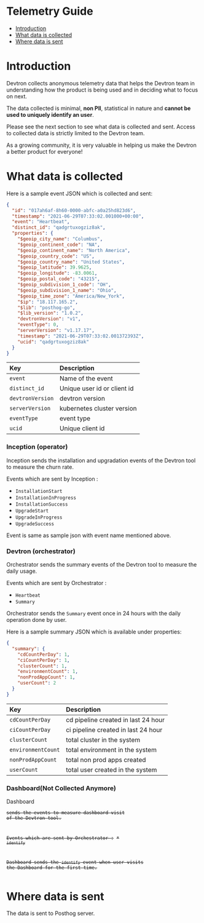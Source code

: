 # Telemetry Guide

* [Introduction](#introduction)
* [What data is collected](#what-data-is-collected)
* [Where data is sent](#where-data-is-sent)


Introduction
============

Devtron collects anonymous telemetry data that helps the Devtron team in understanding how the product is being used and in deciding what to focus on next.

The data collected is minimal, **non PII**, statistical in nature and **cannot be used to uniquely identify an user**.

Please see the next section to see what data is collected and sent. Access to collected data is strictly limited to the Devtron team.

As a growing community, it is very valuable in helping us make the Devtron a better product for everyone!



What data is collected
======================

Here is a sample event JSON which is collected and sent:


```json
{
  "id": "017ah6af-8h60-0000-abfc-a0a25hd823d6",
  "timestamp": "2021-06-29T07:33:02.001000+00:00",
  "event": "Heartbeat",
  "distinct_id": "qadgrtuxogziz8ak",
  "properties": {
    "$geoip_city_name": "Columbus",
    "$geoip_continent_code": "NA",
    "$geoip_continent_name": "North America",
    "$geoip_country_code": "US",
    "$geoip_country_name": "United States",
    "$geoip_latitude": 39.9625,
    "$geoip_longitude": -83.0061,
    "$geoip_postal_code": "43215",
    "$geoip_subdivision_1_code": "OH",
    "$geoip_subdivision_1_name": "Ohio",
    "$geoip_time_zone": "America/New_York",
    "$ip": "18.117.165.2",
    "$lib": "posthog-go",
    "$lib_version": "1.0.2",
    "devtronVersion": "v1",
    "eventType": 0,
    "serverVersion": "v1.17.17",
    "timestamp": "2021-06-29T07:33:02.001372393Z",
    "ucid": "qadgrtuxogziz8ak"
  }
}
```


| Key | Description |
| :--- | :--- |
| `event` | Name of the event |
| `distinct_id` | Unique user id or client id|
| `devtronVersion` | devtron version |
| `serverVersion` | kubernetes cluster version |
| `eventType` | event type |
| `ucid` | Unique client id |



### Inception (operator)
Inception sends the installation and upgradation events of the Devtron tool to measure the churn rate.

Events which are sent by Inception :
* `InstallationStart`
* `InstallationInProgress`
* `InstallationSuccess`
* `UpgradeStart`
* `UpgradeInProgress`
* `UpgradeSuccess`

Event is same as sample json with event name mentioned above.

### Devtron (orchestrator)
Orchestrator sends the summary events of the Devtron tool to measure the daily usage.

Events which are sent by Orchestrator :
* `Heartbeat`
* `Summary`

Orchestrator sends the `Summary` event once in 24 hours with the daily operation done by user.

Here is a sample summary JSON which is available under properties:

```json
{
  "summary": {
    "cdCountPerDay": 1,
    "ciCountPerDay": 1,
    "clusterCount": 1,
    "environmentCount": 1,
    "nonProdAppCount": 1,
    "userCount": 2
  }
}
```

| Key | Description |
| :--- | :--- |
| `cdCountPerDay` | cd pipeline created in last 24 hour |
| `ciCountPerDay` | ci pipeline created in last 24 hour |
| `clusterCount` | total cluster in the system |
| `environmentCount` | total environment in the system |
| `nonProdAppCount` | total non prod apps created |
| `userCount` | total user created in the system |

### Dashboard(Not Collected Anymore)
Dashboard <pre><code><del>sends the events to measure dashboard visit of the Devtron tool.</del>

<del>Events which are sent by Orchestrator :</del>
<del>* `identify`</del>

<del>Dashboard sends the `identify` event when user visits the Dashboard for the first time.</del>
</pre></code>

Where data is sent
======================

The data is sent to Posthog server.